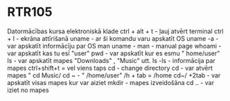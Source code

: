# RTR105
Datormācības kursa elektroniskā klade
ctrl + alt + t - ļauj atvērt terminal
ctrl + l - ekrāna attīrišanā
uname - ar ši komandu varu apskatīt OS
uname -a - var apskatīt informācīju par OS
man uname -
man - manual page
whoami - var apskatīt kas tu esī "user"
pwd - var apskatīt kur es esmu " home/user"
ls - var apskatīt mapes "Downloads" , "Music" utt.
ls -ls - informācija par mapes
ctrl+shift+t = vel viens taps
cd - change directory
cd - var atvērt mapes " cd Music/
cd ~ - " /home/user"
/h + tab = /home
cd~/ +2tab - var apskatīt visas mapes kur var aiziet
mkdir - mapes izveidošāna
cd .. - var iziet no mapes
